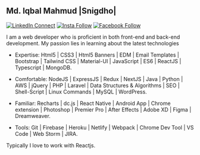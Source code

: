 ## Md. Iqbal Mahmud |Snigdho|

[![LinkedIn Connect](https://img.shields.io/badge/%20-Connect-black?color=14171A&labelColor=212121&logo=linkedin&logoColor=ffffff)](http://linkedin.com/in/mahmud886)   [![Insta Follow](https://img.shields.io/badge/%20-Follow-black?color=14171A&labelColor=d81b60&logo=instagram&logoColor=ffffff)](https://www.instagram.com/____snigdho____)   [![Facebook Follow](https://img.shields.io/badge/%20-Connect-black?color=14171A&labelColor=1976d2&logo=facebook&logoColor=ffffff)](https://www.facebook.com/snigdho121)

I am a web developer who is proficient in both front-end and
back-end development. My passion lies in learning about the
latest technologies

- Expertise: Html5 | CSS3 | Html5 Banners | EDM | Email Templates |
Bootstrap | Tailwind CSS | Material-UI | JavaScript | ES6 | ReactJS |
Typescript | MongoDB.

- Comfortable: NodeJS | ExpressJS | Redux | NextJS | Java | Python |
AWS | jQuery | PHP | Laravel | Data Structures & Algorithms | SEO |
Shell-Script | Linux Commands | MySQL | WordPress.

- Familiar: Recharts | dc.js | React Native | Android App | Chrome
extension | Photoshop | Premier Pro | After Effects | Adobe XD |
Figma | Dreamweaver.

- Tools: Git | Firebase | Heroku | Netlify | Webpack | Chrome Dev
Tool | VS Code | Web Storm | JIRA.

Typically I love to work with Reactjs.

